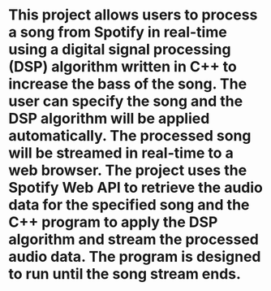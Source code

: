 # This project allows users to process a song from Spotify in real-time using a digital signal processing (DSP) algorithm written in C++ to increase the bass of the song. The user can specify the song and the DSP algorithm will be applied automatically. The processed song will be streamed in real-time to a web browser. The project uses the Spotify Web API to retrieve the audio data for the specified song and the C++ program to apply the DSP algorithm and stream the processed audio data. The program is designed to run until the song stream ends.